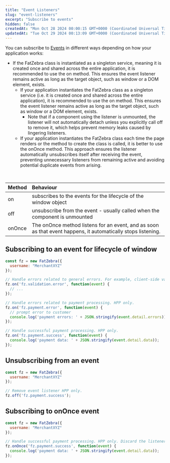 ```yaml
---
title: "Event Listeners"
slug: "event-listeners"
excerpt: "Subscribe to events"
hidden: false
createdAt: "Mon Oct 28 2024 00:00:15 GMT+0000 (Coordinated Universal Time)"
updatedAt: "Tue Oct 29 2024 00:13:09 GMT+0000 (Coordinated Universal Time)"
---
```

You can subscribe to [Events](doc:events-1) in different ways depending on how your application works:

- If the FatZebra class is instantiated as a singleton service, meaning it is created once and shared across the entire application, it is recommended to use the on method. This ensures the event listener remains active as long as the target object, such as window or a DOM element, exists.
  - If your application instantiates the FatZebra class as a singleton service (i.e. it is created once and shared across the entire application), it is recommended to use the on method. This ensures the event listener remains active as long as the target object, such as window or a DOM element, exists.
    - Note that if a component using the listener is unmounted, the listener will not automatically detach unless you explicitly call off to remove it, which helps prevent memory leaks caused by lingering listeners.
  - If your application instantiates the FatZebra class each time the page renders or the method to create the class is called, it is better to use the onOnce method. This approach ensures the listener automatically unsubscribes itself after receiving the event, preventing unnecessary listeners from remaining active and avoiding potential duplicate events from arising.

<br />

| Method | Behaviour                                                                                                    |
| :----- | :----------------------------------------------------------------------------------------------------------- |
| on     | subscribes to the events for the lifecycle of the window object                                              |
| off    | unsubscribe from the event - usually called when the component is unmounted                                  |
| onOnce | The onOnce method listens for an event, and as soon as that event happens, it automatically stops listening. |

## Subscribing to an event for lifecycle of window

```javascript Example
const fz = new FatZebra({
  username: "MerchantXYZ"
});

// Handle errors related to general errors. For example, client-side validations.
fz.on('fz.validation.error', function(event) {
  // ...
});

// Handle errors related to payment processing. HPP only.
fz.on('fz.payment.error', function(event) {
  // prompt error to customer
  console.log('payment errors: ' + JSON.stringify(event.detail.errors));
});

// Handle successful payment processing. HPP only.
fz.on('fz.payment.success', function(event) {
  console.log('payment data: ' + JSON.stringify(event.detail.data));
});
```

## Unsubscribing from an event

```javascript Example
const fz = new FatZebra({
  username: "MerchantXYZ"
});

// Remove event listener HPP only.
fz.off('fz.payment.success');
```

## Subscribing to onOnce event

```javascript Example
const fz = new FatZebra({
  username: "MerchantXYZ"
});

// Handle successful payment processing. HPP only. Discard the listener once event has been received
fz.onOnce('fz.payment.success', function(event) {
  console.log('payment data: ' + JSON.stringify(event.detail.data));
});
```

